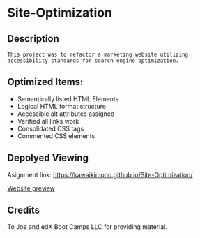 # Site-Optimization

## Description
```
This project was to refactor a marketing website utilizing accessibility standards for search engine optimization.
```

## Optimized Items:
- Semantically listed HTML Elements
- Logical HTML format structure
- Accessible alt attributes assigned
- Verified all links work
- Consolidated CSS tags
- Commented CSS elements


## Depolyed Viewing

Asignment link: https://kawaikimono.github.io/Site-Optimization/

[Website preview](./assets/images/Preview.png)


## Credits
 To Joe and edX Boot Camps LLC for providing material.
